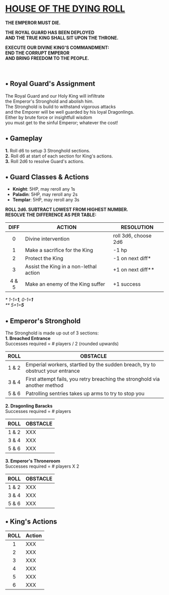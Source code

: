 <!-- <img src="https://raw.githubusercontent.com/roelosaurus/house-of-the-dying-roll/master/cover.jpg" width="425"> -->

# [HOUSE OF THE DYING ROLL](https://raw.githubusercontent.com/roelosaurus/house-of-the-dying-roll/master/cover.jpg)

**THE EMPEROR MUST DIE.**  
  
**THE ROYAL GUARD HAS BEEN DEPLOYED**  
**AND THE TRUE KING SHALL SIT UPON THE THRONE.**  
  
**EXECUTE OUR DIVINE KING'S COMMANDMENT:**  
**END THE CORRUPT EMPEROR**  
**AND BRING FREEDOM TO THE PEOPLE.**  



<br/>



## • Royal Guard's Assignment

The Royal Guard and our Holy King will infiltrate  
the Emperor's Stronghold and abolish him.  
The Stronghold is build to withstand vigorous attacks  
and the Emporer will be well guarded by his loyal Dragonlings.  
Either by brute force or insightfull wisdom  
you must get to the sinful Emperor; whatever the cost!  



## • Gameplay

**1.** Roll d6 to setup 3 Stronghold sections.  
**2.** Roll d6 at start of each section for King's actions.  
**3.** Roll 2d6 to resolve Guard's actions.



## • Guard Classes & Actions

- **Knight**: 5HP, may reroll any 1s  
- **Paladin**: 5HP, may reroll any 2s  
- **Templar**: 5HP, may reroll any 3s  

**ROLL 2d6. SUBTRACT LOWEST FROM HIGHEST NUMBER.**  
**RESOLVE THE DIFFERENCE AS PER TABLE:**
 
DIFF  |                   ACTION               |    RESOLUTION
:---: | -------------------------------------- | --------------------
  0   | Divine intervention                    | roll 3d6, choose 2d6
  1   | Make a sacrifice for the King          | -1 hp
  2   | Protect the King                       | -1 on next diff*
  3   | Assist the King in a non-lethal action | +1 on next diff**
4 & 5 | Make an enemy of the King suffer       | +1 success

*&ast; 1-1=**1**, 0-1=**1***  
*&ast;&ast; 5+1=**5***

<!-- https://anydice.com/program/2bd5 -->



## • Emperor's Stronghold
 
The Stronghold is made up out of 3 sections:  
**1. Breached Entrance**  
Successes required = # players / 2 (rounded upwards)

ROLL  | OBSTACLE
:---: | --------
1 & 2 | Emperial workers, startled by the sudden breach, try to obstruct your entrance
3 & 4 | First attempt fails, you retry breaching the stronghold via another method
5 & 6 | Patrolling sentries takes up arms to try to stop you

**2. Dragonling Baracks**  
Successes required = # players

ROLL  | OBSTACLE
:---: | --------
1 & 2 | XXX
3 & 4 | XXX
5 & 6 | XXX

**3. Emperor's Throneroom**  
Successes required = # players X 2

ROLL  | OBSTACLE
:---: | --------
1 & 2 | XXX
3 & 4 | XXX
5 & 6 | XXX



## • King's Actions

ROLL  | Action
:---: | --------
  1   | XXX
  2   | XXX
  3   | XXX
  4   | XXX
  5   | XXX
  6   | XXX
